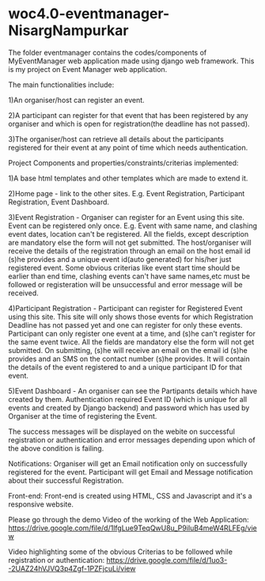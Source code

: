 # woc4.0-eventmanager-NisargNampurkar

The folder eventmanager contains the codes/components of MyEventManager web application made using django web framework.
This is my project on Event Manager web application.

The main functionalities include:

1)An organiser/host can register an event.

2)A participant can register for that event that has been registered by any organiser and which is open for registration(the deadline has not passed).

3)The organiser/host can retrieve all details about the participants registered for their event at any point of time which needs authentication.

Project Components and properties/constraints/criterias implemented:

1)A base html templates and other templates which are made to extend it.

2)Home page - link to the other sites. E.g. Event Registration, Participant Registration, Event Dashboard.

3)Event Registration - Organiser can register for an Event using this site. Event can be registered only once. E.g. Event with same name, and clashing event dates, location can't be registered. All the fields, except description are mandatory else the form will not get submitted. The host/organiser will receive the details of the registration through an email on the host email id (s)he provides and a unique event id(auto generated) for his/her just registered event. Some obvious criterias like event start time should be earlier than end time, clashing events can't have same names,etc must be followed or registeration will be unsuccessful and error message will be received.

4)Participant Registration - Participant can register for Registered Event using this site. This site will only shows those events for which Registration Deadline has not passed yet and one can register for only these events. Participant can only register one event at a time, and (s)he can't register for the same event twice. All the fields are mandatory else the form will not get submitted. On submitting, (s)he will receive an email on the email id (s)he provides and an SMS on the contact number (s)he provides. It will contain the details of the event registered to and a unique participant ID for that event.

5)Event Dashboard - An organiser can see the Partipants details which have created by them. Authentication required Event ID (which is unique for all events and created by Django backend) and password which has used by Organiser at the time of registering the Event.

The success messages will be displayed on the webite on successful registration or authentication and error messages depending upon which of the above condition is failing. 

Notifications:
Organiser will get an Email notification only on successfully registered for the event.
Participant will get Email and Message notification about their successful Registration.

Front-end:
Front-end is created using HTML, CSS and Javascript and it's a responsive website.

Please go through the demo Video of the working of the Web Application: https://drive.google.com/file/d/1lfgLue9TeqQwU8u_P9iIuB4meW4RLFEg/view

Video highlighting some of the obvious Criterias to be followed while registration or authentication: https://drive.google.com/file/d/1uo3--2UAZ24hVJVQ3p4Zgf-1PZFjcuLi/view

